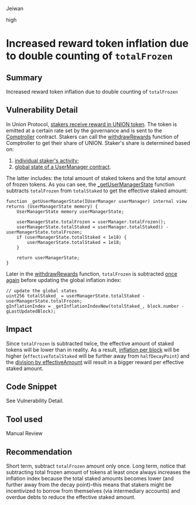 Jeiwan

high

# Increased reward token inflation due to double counting of `totalFrozen`

## Summary
Increased reward token inflation due to double counting of `totalFrozen`
## Vulnerability Detail
In Union Protocol, [stakers receive reward in UNION token](https://docs.union.finance/protocol-overview/plain-english-overview#stakers-earning-union-from-comptroller). The token is emitted at a certain rate set by the governance and is sent to the [Comptroller](https://github.com/sherlock-audit/2022-10-union-finance/blob/main/union-v2-contracts/contracts/token/Comptroller.sol#L20) contract. Stakers can call the [withdrawRewards](https://github.com/sherlock-audit/2022-10-union-finance/blob/main/union-v2-contracts/contracts/token/Comptroller.sol#L231) function of Comptroller to get their share of UNION. Staker's share is determined based on:
1. [individual staker's activity](https://github.com/sherlock-audit/2022-10-union-finance/blob/main/union-v2-contracts/contracts/token/Comptroller.sol#L240-L245);
1. [global state of a UserManager contract](https://github.com/sherlock-audit/2022-10-union-finance/blob/main/union-v2-contracts/contracts/token/Comptroller.sol#L247-L248).

The latter includes: the total amount of staked tokens and the total amount of frozen tokens. As you can see, the [_getUserManagerState](https://github.com/sherlock-audit/2022-10-union-finance/blob/main/union-v2-contracts/contracts/token/Comptroller.sol#L306) function subtracts `totalFrozen` from `totalStaked` to get the effective staked amount:
```solidity
function _getUserManagerState(IUserManager userManager) internal view returns (UserManagerState memory) {
    UserManagerState memory userManagerState;

    userManagerState.totalFrozen = userManager.totalFrozen();
    userManagerState.totalStaked = userManager.totalStaked() - userManagerState.totalFrozen;
    if (userManagerState.totalStaked < 1e18) {
        userManagerState.totalStaked = 1e18;
    }

    return userManagerState;
}
```

Later in the [withdrawRewards](https://github.com/sherlock-audit/2022-10-union-finance/blob/main/union-v2-contracts/contracts/token/Comptroller.sol#L231) function, `totalFrozen` is subtracted [once again](https://github.com/sherlock-audit/2022-10-union-finance/blob/main/union-v2-contracts/contracts/token/Comptroller.sol#L260) before updating the global inflation index:
```solidity
// update the global states
uint256 totalStaked_ = userManagerState.totalStaked - userManagerState.totalFrozen;
gInflationIndex = _getInflationIndexNew(totalStaked_, block.number - gLastUpdatedBlock);
```
## Impact
Since `totalFrozen` is subtracted twice, the effective amount of staked tokens will be lower than in reality. As a result, [inflation per block](https://github.com/sherlock-audit/2022-10-union-finance/blob/main/union-v2-contracts/contracts/token/Comptroller.sol#L480) will be higher (`effectiveTotalStaked` will be further away from `halfDecayPoint`) and the [division by effectiveAmount](https://github.com/sherlock-audit/2022-10-union-finance/blob/main/union-v2-contracts/contracts/token/Comptroller.sol#L520) will result in a bigger reward per effective staked amount.
## Code Snippet
See Vulnerability Detail.
## Tool used
Manual Review
## Recommendation
Short term, subtract `totalFrozen` amount only once. Long term, notice that subtracting total frozen amount of tokens at least once always increases the inflation index because the total staked amounts becomes lower (and further away from the decay point)–this means that stakers might be incentivized to borrow from themselves (via intermediary accounts) and overdue debts to reduce the effective staked amount. 
